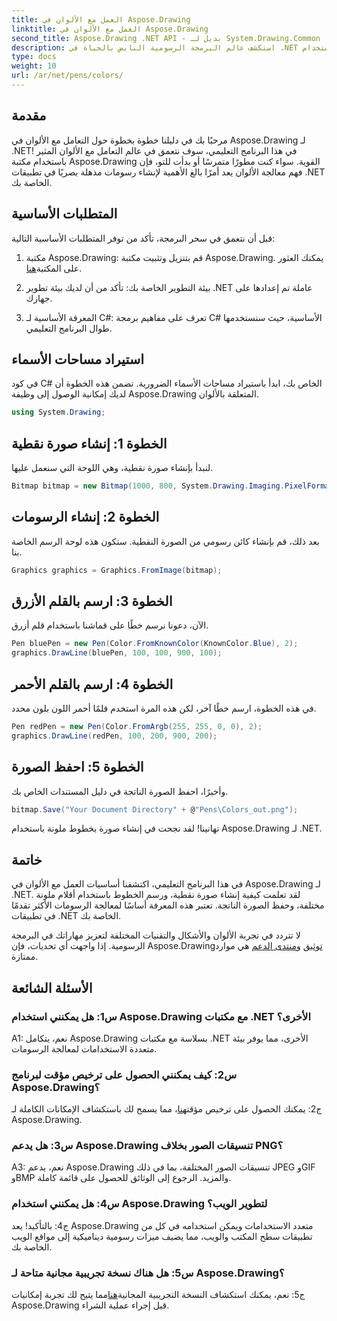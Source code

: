 ```yaml
---
title: العمل مع الألوان في Aspose.Drawing
linktitle: العمل مع الألوان في Aspose.Drawing
second_title: Aspose.Drawing .NET API - بديل لـ System.Drawing.Common
description: استكشف عالم البرمجة الرسومية النابض بالحياة في .NET باستخدام Aspose.Drawing. قم بإنشاء صور مذهلة دون عناء.
type: docs
weight: 10
url: /ar/net/pens/colors/
---
```

## مقدمة

مرحبًا بك في دليلنا خطوة بخطوة حول التعامل مع الألوان في Aspose.Drawing لـ .NET! في هذا البرنامج التعليمي، سوف نتعمق في عالم التعامل مع الألوان المثير باستخدام مكتبة Aspose.Drawing القوية. سواء كنت مطورًا متمرسًا أو بدأت للتو، فإن فهم معالجة الألوان يعد أمرًا بالغ الأهمية لإنشاء رسومات مذهلة بصريًا في تطبيقات .NET الخاصة بك.

## المتطلبات الأساسية

قبل أن نتعمق في سحر البرمجة، تأكد من توفر المتطلبات الأساسية التالية:

1.  مكتبة Aspose.Drawing: قم بتنزيل وتثبيت مكتبة Aspose.Drawing. يمكنك العثور على المكتبة[هنا](https://releases.aspose.com/drawing/net/).

2. بيئة التطوير الخاصة بك: تأكد من أن لديك بيئة تطوير .NET عاملة تم إعدادها على جهازك.

3. المعرفة الأساسية لـ C#: تعرف على مفاهيم برمجة C# الأساسية، حيث سنستخدمها طوال البرنامج التعليمي.

## استيراد مساحات الأسماء

في كود C# الخاص بك، ابدأ باستيراد مساحات الأسماء الضرورية. تضمن هذه الخطوة أن لديك إمكانية الوصول إلى وظيفة Aspose.Drawing المتعلقة بالألوان.

```csharp
using System.Drawing;
```

## الخطوة 1: إنشاء صورة نقطية

لنبدأ بإنشاء صورة نقطية، وهي اللوحة التي سنعمل عليها.

```csharp
Bitmap bitmap = new Bitmap(1000, 800, System.Drawing.Imaging.PixelFormat.Format32bppPArgb);
```

## الخطوة 2: إنشاء الرسومات

بعد ذلك، قم بإنشاء كائن رسومي من الصورة النقطية. ستكون هذه لوحة الرسم الخاصة بنا.

```csharp
Graphics graphics = Graphics.FromImage(bitmap);
```

## الخطوة 3: ارسم بالقلم الأزرق

الآن، دعونا نرسم خطًا على قماشنا باستخدام قلم أزرق.

```csharp
Pen bluePen = new Pen(Color.FromKnownColor(KnownColor.Blue), 2);
graphics.DrawLine(bluePen, 100, 100, 900, 100);
```

## الخطوة 4: ارسم بالقلم الأحمر

في هذه الخطوة، ارسم خطًا آخر، لكن هذه المرة استخدم قلمًا أحمر اللون بلون محدد.

```csharp
Pen redPen = new Pen(Color.FromArgb(255, 255, 0, 0), 2);
graphics.DrawLine(redPen, 100, 200, 900, 200);
```

## الخطوة 5: احفظ الصورة

وأخيرًا، احفظ الصورة الناتجة في دليل المستندات الخاص بك.

```csharp
bitmap.Save("Your Document Directory" + @"Pens\Colors_out.png");
```

تهانينا! لقد نجحت في إنشاء صورة بخطوط ملونة باستخدام Aspose.Drawing لـ .NET.

## خاتمة

في هذا البرنامج التعليمي، اكتشفنا أساسيات العمل مع الألوان في Aspose.Drawing لـ .NET. لقد تعلمت كيفية إنشاء صورة نقطية، ورسم الخطوط باستخدام أقلام ملونة مختلفة، وحفظ الصورة الناتجة. تعتبر هذه المعرفة أساسًا لمعالجة الرسومات الأكثر تقدمًا في تطبيقات .NET الخاصة بك.

 لا تتردد في تجربة الألوان والأشكال والتقنيات المختلفة لتعزيز مهاراتك في البرمجة الرسومية. إذا واجهت أي تحديات، فإن Aspose.Drawing[توثيق](https://reference.aspose.com/drawing/net/) و[منتدى الدعم](https://forum.aspose.com/c/diagram/17) هي موارد ممتازة.

## الأسئلة الشائعة

### س1: هل يمكنني استخدام Aspose.Drawing مع مكتبات .NET الأخرى؟

A1: نعم، يتكامل Aspose.Drawing بسلاسة مع مكتبات .NET الأخرى، مما يوفر بيئة متعددة الاستخدامات لمعالجة الرسومات.

### س2: كيف يمكنني الحصول على ترخيص مؤقت لبرنامج Aspose.Drawing؟

 ج2: يمكنك الحصول على ترخيص مؤقت[هنا](https://purchase.aspose.com/temporary-license/)، مما يسمح لك باستكشاف الإمكانات الكاملة لـ Aspose.Drawing.

### س3: هل يدعم Aspose.Drawing تنسيقات الصور بخلاف PNG؟

A3: نعم، يدعم Aspose.Drawing تنسيقات الصور المختلفة، بما في ذلك JPEG وGIF وBMP والمزيد. الرجوع إلى الوثائق للحصول على قائمة كاملة.

### س4: هل يمكنني استخدام Aspose.Drawing لتطوير الويب؟

ج4: بالتأكيد! يعد Aspose.Drawing متعدد الاستخدامات ويمكن استخدامه في كل من تطبيقات سطح المكتب والويب، مما يضيف ميزات رسومية ديناميكية إلى مواقع الويب الخاصة بك.

### س5: هل هناك نسخة تجريبية مجانية متاحة لـ Aspose.Drawing؟

 ج5: نعم، يمكنك استكشاف النسخة التجريبية المجانية[هنا](https://releases.aspose.com/drawing/net/)مما يتيح لك تجربة إمكانيات Aspose.Drawing قبل إجراء عملية الشراء.
